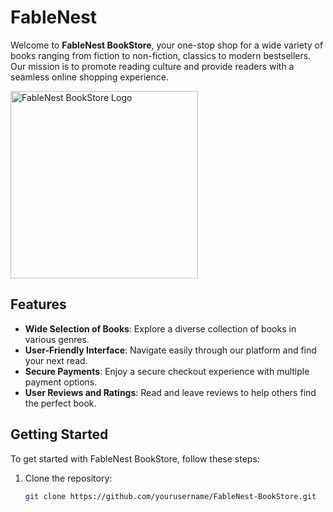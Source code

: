 # FableNest

Welcome to **FableNest BookStore**, your one-stop shop for a wide variety of books ranging from fiction to non-fiction, classics to modern bestsellers. Our mission is to promote reading culture and provide readers with a seamless online shopping experience.

<img src="path/to/your/image.jpg" alt="FableNest BookStore Logo" width="300"/>

## Features

- **Wide Selection of Books**: Explore a diverse collection of books in various genres.
- **User-Friendly Interface**: Navigate easily through our platform and find your next read.
- **Secure Payments**: Enjoy a secure checkout experience with multiple payment options.
- **User Reviews and Ratings**: Read and leave reviews to help others find the perfect book.

## Getting Started

To get started with FableNest BookStore, follow these steps:

1. Clone the repository:
   ```bash
   git clone https://github.com/yourusername/FableNest-BookStore.git
